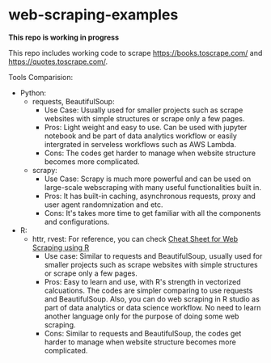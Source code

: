 # web-scraping-examples

**This repo is working in progress**

This repo includes working code to scrape https://books.toscrape.com/ and https://quotes.toscrape.com/. 

Tools Comparision:

- Python: 
  - requests, BeautifulSoup: 
    - Use Case: Usually used for smaller projects such as scrape websites with simple structures or scrape only a few pages.
    - Pros: Light weight and easy to use. Can be used with jupyter notebook and be part of data analytics workflow or easily intergrated in serveless workflows such as AWS Lambda.
    - Cons: The codes get harder to manage when website structure becomes more complicated.  
  - scrapy: 
    - Use Case: Scrapy is much more powerful and can be used on large-scale webscraping with many useful functionalities built in.
    - Pros: It has built-in caching, asynchronous requests, proxy and user agent randomnization and etc.
    - Cons: It's takes more time to get familiar with all the components and configurations.
- R: 
  - httr, rvest: For reference, you can check [Cheat Sheet for Web Scraping using R](https://github.com/yusuzech/r-web-scraping-cheat-sheet)
    - Use case: Similar to requests and BeautifulSoup, usually used for smaller projects such as scrape websites with simple structures or scrape only a few pages.
    - Pros: Easy to learn and use, with R's strength in vectorized calcuations. The codes are simpler comparing to use requests and BeautifulSoup. Also, you can do web scraping in R studio as part of data analytics or data science workflow. No need to learn another language only for the purpose of doing some web scraping.
    - Cons: Similar to requests and BeautifulSoup, the codes get harder to manage when website structure becomes more complicated.  
